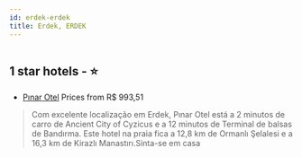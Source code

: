 ```yaml
---
id: erdek-erdek
title: Erdek, ERDEK
---
```


<center><img src="https://i.travelapi.com/hotels/73000000/72370000/72368300/72368245/1b781751_z.jpg" alt="" /></center>


##  1 star hotels - ⭐️

-    [Pınar Otel](https://www.hurb.com/br/aud/https://www.hurb.com/br/hotels/erdek/pinar-otel-HT-0JL6?cmp=18055) Prices from R$ 993,51
   > Com excelente localização em Erdek, Pınar Otel está a 2 minutos de carro de Ancient City of Cyzicus e a 12 minutos de Terminal de balsas de Bandırma.  Este hotel na praia fica a 12,8 km de Ormanlı Şelalesi e a 16,3 km de Kirazlı Manastırı.Sinta-se em casa
